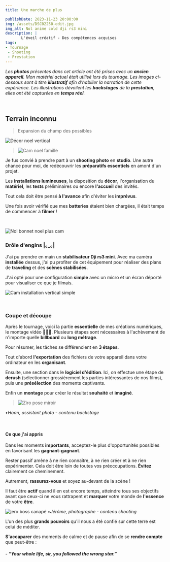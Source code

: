 ```yaml
---
title: Une marche de plus

publishDate: 2023-11-23 20:00:00
img: /assets/DSC02250-edit.jpg
img_alt: Nol anime cold dji rs3 mini
description: |
       L'éveil créatif - Des compétences acquises
tags:
- Tournage
 - Shooting
 - Prestation
---
```


*Les **photos** présentes dans cet article ont été prises avec un **ancien appareil**. Mon matériel actuel était utilisé lors du tournage. Les images ci-dessous sont à titre **illustratif** afin d’habiller la narration de cette expérience. Les illustrations dévoilent les **backstages** de la **prestation**, elles ont été capturées en **temps réel**.*

<p>&nbsp;</p>

## Terrain inconnu
>Expansion du champ des possibles

![Décor noel vertical](/assets/DSC02099-edit.jpg)

>![Cam noel famille](/assets/DSC02167-edit.jpg)

Je fus convié à prendre part à un **shooting photo** en **studio**. Une autre chance pour moi, de redécouvrir les **préparatifs essentiels** en amont d'un projet.

Les **installations lumineuses**, la disposition du **décor**, l'organisation du **matériel**, les **tests** préliminaires ou encore **l'accueil** des invités.

Tout cela doit être pensé **à l'avance** afin d'éviter les **imprévus**.

Une fois avoir vérifié que mes **batteries** étaient bien chargées, il était temps de commencer à **filmer** !



<p>&nbsp;</p>

![Nol bonnet noel plus cam](/assets/DSC02292-edit.jpg)

### Drôle d'engins |｡_｡|

J'ai pu prendre en main un **stabilisateur Dji rs3 mini**. Avec ma caméra **installée** dessus, j'ai pu profiter de cet équipement pour réaliser des plans de **traveling** et des **scènes stabilisées**.

J'ai opté pour une configuration **simple** avec un micro et un écran déporté pour visualiser ce que je filmais.

![Cam installation vertical simple](/assets/DSC02100-edit.jpg)
<p>&nbsp;</p>

### Coupe et découpe
Après le tournage, voici la partie **essentielle** de mes créations numériques, le montage vidéo 🧑🏽‍💻. Plusieurs étapes sont nécessaires à l'achèvement de n'importe quelle **billboard** ou **long métrage**.

Pour résumer, les tâches se différencient en **3 étapes**.

Tout d'abord **l'exportation** des fichiers de votre appareil dans votre ordinateur en les **organisant**.

Ensuite, une section dans le **logiciel d'édition**. Ici, on effectue une étape de **derush** (sélectionner grossièrement les parties intéressantes de nos films), puis une **présélection** des moments captivants.

Enfin un **montage** pour créer le résultat **souhaité** et **imaginé**.

>![Ziro pose miroir](/assets/DSC02103-edit.jpg)

•*Hoan, assistant photo - contenu backstage*

<p>&nbsp;</p>

#### Ce que j'ai appris

Dans les moments **importants**, acceptez-le plus d'opportunités possibles en favorisant les **gagnant-gagnant**.

Rester passif amène à ne rien connaître, à ne rien créer et à ne rien expérimenter. Cela doit être loin de toutes vos préoccupations. **Évitez** clairement ce cheminement.

Autrement, **rassurez-vous** et soyez au-devant de la scène !

Il faut être **actif** quand il en est encore temps, atteindre tous ses objectifs avant que ceux-ci ne vous rattrapent et **marquer** votre monde de **l'essence** de votre **être**.


![jero boss canapé](/assets/DSC02295-edit.jpg)
•*Jérôme, photographe - contenu shooting*

L'un des plus **grands pouvoirs** qu'il nous a été confié sur cette terre est celui de méditer. 

**S'accaparer** des moments de calme et de pause afin de se **rendre compte** que peut-être :

##### - *“Your whole life, sir, you followed the wrong star.”*

